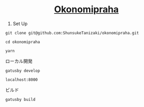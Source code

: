 <h1 align="center">
  <a href="https://www.okonomipraha.cz">
    Okonomipraha
  </a>
</h1>

1. Set Up

```shell
git clone git@github.com:ShunsukeTanizaki/okonomipraha.git
```

```shell
cd okonomipraha

yarn
```

ローカル開発

```shell
gatusby develop
```

`localhost:8000`

ビルド

```shell
gatusby build
```
